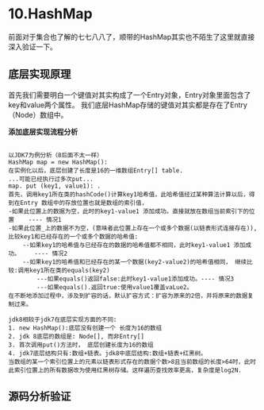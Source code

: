 # 10.HashMap

前面对于集合也了解的七七八八了，顺带的HashMap其实也不陌生了这里就直接深入验证一下。


## 底层实现原理
首先我们需要明白一个键值对其实构成了一个Entry对象，Entry对象里面包含了key和value两个属性。
我们底层HashMap存储的键值对其实都是存在了Entry（Node）数组中。

**添加底层实现流程分析**
```

以JDK7为例分析（8后面不太一样）
HashMap map = new HashMap():
在实例化以后，底层创建了长度是16的一维数组Entry[] table.
...可能已经执行过多次put...
map. put (key1, value1): .
首先，调用key1所在类的hashCode()计算key1哈希值，此哈希值经过某种算法计算以后，得到在Entry 数组中的存放位置也就是数组的索引值，
-如果此位置上的数据为空，此时的key1-value1 添加成功。直接就放在数组当前索引下的位置	---- 情况1
-如果此位置_上的数据不为空，(意味者此位置上存在一个或多个数据(以链表形式连接存在)),比较key1和已经存在的一个或多个数据的哈希值:
	--如果key1的哈希值与已经存在的数据的哈希值都不相同，此时key1-value1 添加成功。	---- 情况2 
	--如果key1的哈希值和已经存在的某一个数据(key2-value2)的哈希值相同， 继续比较:调用key1所在类的equals(key2)
		---如果equals()返回false:此时key1-value1添加成功。---- 情况3
		---如果equals().返回true:使用value1覆盖vaLue2。
在不断地添加过程中，涉及到扩容的话，默认扩容方式：扩容为原来的2倍，并将原来的数据复制过来。

jdk8相较于jdk7在底层实现方面的不同:
1. new HashMap():底层没有创建一个 长度为16的数组
2. jdk 8底层的数组是: Node[], 而非Entry[]
3. 首次调用put()方法时， 底层创建长度为16的数组
4. jdk7底层结构只有:数组+链表。jdk8中底层结构:数组+链表+红黑树。
当数组的某一个索引位置上的元素以链表形式存在的数据个数>8且当前数组的长度>64时，此时此索引位置上的所有数据改为使用红黑树存储。这样遍历查找效率更高，复杂度是log2N.

```

## 源码分析验证


















